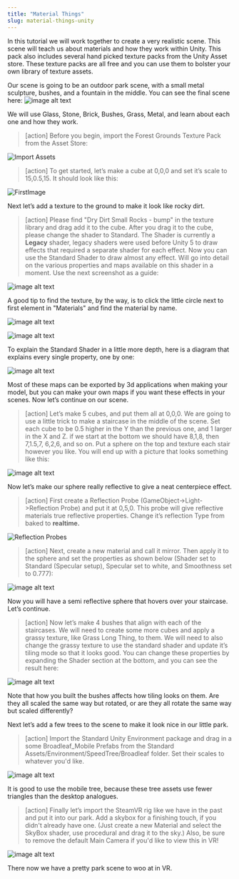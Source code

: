 ```yaml
---
title: "Material Things"
slug: material-things-unity
---
```


In this tutorial we will work together to create a very realistic scene.  This scene will teach us about materials and how they work within Unity.  This pack also includes several hand picked texture packs from the Unity Asset store.  These texture packs are all free and you can use them to bolster your own library of texture assets.

Our scene is going to be an outdoor park scene, with a small metal sculpture, bushes, and a fountain in the middle.  You can see the final scene here:
![image alt text](assets/image_7.png)

We will use Glass, Stone, Brick, Bushes, Grass, Metal, and learn about each one and how they work.

>[action]
>Before you begin, import the Forest Grounds Texture Pack from the Asset Store:

![Import Assets](assets/forest.png)

>[action]
>To get started, let’s make a cube at 0,0,0 and set it’s scale to 15,0.5,15.  It should look like this:

![FirstImage](assets/image_0.png)

Next let’s add a texture to the ground to make it look like rocky dirt.

>[action]
>Please find "Dry Dirt Small Rocks - bump" in the texture library and drag add it to the cube. After you drag it to the cube, please change the shader to Standard.  The Shader is currently a **Legacy** shader, legacy shaders were used before Unity 5 to draw effects that required a separate shader for each effect.  Now you can use the Standard Shader to draw almost any effect.  Will go into detail on the various properties and maps available on this shader in a moment.  Use the next screenshot as a guide:

![image alt text](assets/image_1.png)

A good tip to find the texture, by the way, is to click the little circle next to first element in "Materials" and find the material by name.

![image alt text](assets/circle.png)

![image alt text](assets/search.png)

To explain the Standard Shader in a little more depth, here is a diagram that explains every single property, one by one:

![image alt text](assets/image_2.png)

Most of these maps can be exported by 3d applications when making your model, but you can make your own maps if you want these effects in your scenes.  Now let’s continue on our scene.

>[action]
>Let’s make 5 cubes, and put them all at 0,0,0.  We are going to use a little trick to make a staircase in the middle of the scene.  Set each cube to be 0.5 higher in the Y than the previous one, and 1 larger in the X and Z.  if we start at the bottom we should have 8,1,8, then 7,1.5,7, 6,2,6, and so on.  Put a sphere on the top and texture each stair however you like.  You will end up with a picture that looks something like this:

![image alt text](assets/image_3.png)

Now let’s make our sphere really reflective to give a neat centerpiece effect.

>[action]
>First create a Reflection Probe (GameObject->Light->Reflection Probe) and put it at 0,5,0. This probe will give reflective materials true reflective properties.  Change it’s reflection Type from baked to **realtime.**

![Reflection Probes](assets/refl.png)

>[action]
>Next, create a new material and call it mirror.  Then apply it to the sphere and set the properties as shown below (Shader set to Standard (Specular setup), Specular set to white, and Smoothness set to 0.777):

![image alt text](assets/image_4.png)

Now you will have a semi reflective sphere that hovers over your staircase.  Let’s continue.

>[action]
>Now let’s make 4 bushes that align with each of the staircases.  We will need to create some more cubes and apply a grassy texture, like Grass Long Thing, to them.  We will need to also change the grassy texture to use the standard shader and update it’s tiling mode so that it looks good.  You can change these properties by expanding the Shader section at the bottom, and you can see the result here:

![image alt text](assets/image_5.png)

Note that how you built the bushes affects how tiling looks on them.  Are they all scaled the same way but rotated, or are they all rotate the same way but scaled differently?

Next let’s add a few trees to the scene to make it look nice in our little park.

>[action]
>Import the Standard Unity Environment package and drag in a some Broadleaf_Mobile Prefabs from the Standard Assets/Environment/SpeedTree/Broadleaf folder.  Set their scales to whatever you'd like.

![image alt text](assets/image_6.png)

It is good to use the mobile tree, because these tree assets use fewer triangles than the desktop analogues.

>[action]
>Finally let’s import the SteamVR rig like we have in the past and put it into our park.  Add a skybox for a finishing touch, if you didn't already have one.  (Just create a new Material and select the SkyBox shader, use procedural and drag it to the sky.)  Also, be sure to remove the default Main Camera if you'd like to view this in VR!

![image alt text](assets/image_7.png)

There now we have a pretty park scene to woo at in VR.

